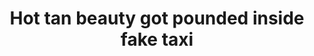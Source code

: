 ---
layout: post
title: Hot tan beauty got pounded inside fake taxi
duration: '06:55'
view: 245
rate: 2
video: 'http://fantasti.cc/embed/765345/'
category: 
 - curvy
tags: 
 - sucked
 - fucked
 - big-tits
priority: 0.9
changefreq: daily
---